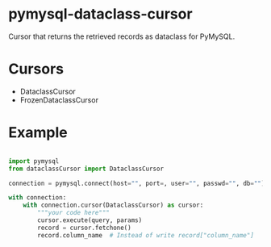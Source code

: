 # pymysql-dataclass-cursor


Cursor that returns the retrieved records as dataclass for PyMySQL.



# Cursors
- DataclassCursor
- FrozenDataclassCursor


# Example

```python

import pymysql
from dataclassCursor import DataclassCursor

connection = pymysql.connect(host="", port=, user="", passwd="", db="")

with connection:
    with connection.cursor(DataclassCursor) as cursor:
        """your code here"""
        cursor.execute(query, params)
        record = cursor.fetchone()
        record.column_name  # Instead of write record["column_name"]


```
